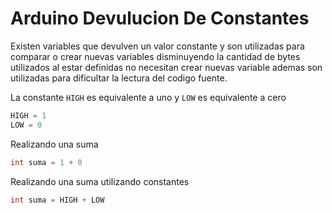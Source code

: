 # Arduino Devulucion De Constantes

Existen variables que devulven un valor constante y son utilizadas para comparar o crear nuevas variables disminuyendo la cantidad de bytes utilizados al estar definidas no necesitan crear nuevas variable ademas son utilizadas para dificultar la lectura del codigo fuente. 

La constante ```HIGH``` es equivalente a uno y ```LOW``` es equivalente a cero


``` c++
HIGH = 1
LOW = 0 
```

Realizando una suma

``` c++
int suma = 1 + 0 
``` 

Realizando una suma utilizando constantes

```c++
int suma = HIGH + LOW
``` 



